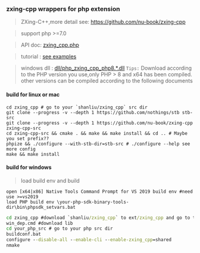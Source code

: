 ### zxing-cpp wrappers for php extension

> ZXing-C++,more detail see: https://github.com/nu-book/zxing-cpp

> support php >=7.0 

> API doc: [zxing_cpp.php](./zxing_cpp.php)

> tutorial : [see examples](./examples)

> windows dll : [dll/php_zxing_cpp_php8.*.dll](./dll)  `Tips:` Download according to the PHP version you use,only PHP > 8 and x64 has been compiled. other versions can be compiled according to the following documents 

#### build for linux or mac

```shell
cd zxing_cpp # go to your `shanliu/zxing_cpp` src dir
git clone --progress -v --depth 1 https://github.com/nothings/stb stb-src
git clone --progress -v --depth 1 https://github.com/nu-book/zxing-cpp zxing-cpp-src
cd zxing-cpp-src && cmake . && make && make install && cd .. # Maybe you set prefix??
phpize && ./configure --with-stb-dir=stb-src # ./configure --help see more config
make && make install
```

#### build for windows

> load build env and build

```
open [x64|x86] Native Tools Command Prompt for VS 2019 build env #need use >=vs2019
load PHP build env \your-php-sdk-binary-tools-dir\bin\phpsdk_setvars.bat 
```

```cmd
cd zxing_cpp #download `shanliu/zxing_cpp` to ext/zxing_cpp and go to the zxing_cpp dir 
win_dep.cmd #download lib
cd your_php_src # go to your php src dir
buildconf.bat
configure --disable-all --enable-cli --enable-zxing_cpp=shared 
nmake
```

